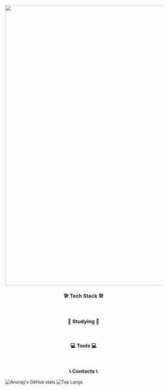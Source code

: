 <div align="center">
  <img src="https://github.com/user-attachments/assets/9c041985-caed-4e46-b3f4-4d55ec2da96f" width="900"/>
</div>

<h3 align="center"> 🛠 Tech Stack 🛠 </h3>
<div align="center>
  <img src="https://github.com/user-attachments/assets/9c041985-caed-4e46-b3f4-4d55ec2da96f" width="900"/>
</div>

<br>

<h3 align="center"> 📖 Studying 📖 </h3>

<br>

<h3 align="center"> 💻 Tools 💻 </h3>

<br>

<h3 align="center"> 📞 Contacts 📞 </h3>


![Anurag's GitHub stats](https://github-readme-stats.vercel.app/api?username=JlimL&show_icons=true&theme=buefy)
![Top Langs](https://github-readme-stats.vercel.app/api/top-langs/?username=JlimL&layout=donut)
